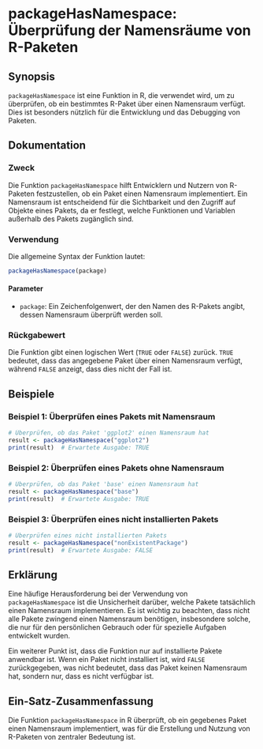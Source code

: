 <!--
Meta Description: # packageHasNamespace: Überprüfung der Namensräume von R-Paketen ## Synopsis `packageHasNamespace` ist eine Funktion in R, die verwendet wird, um zu ü...
Meta Keywords: namensraum, ist, die, packagehasnamespace, einen
-->

# packageHasNamespace: Überprüfung der Namensräume von R-Paketen

## Synopsis
`packageHasNamespace` ist eine Funktion in R, die verwendet wird, um zu überprüfen, ob ein bestimmtes R-Paket über einen Namensraum verfügt. Dies ist besonders nützlich für die Entwicklung und das Debugging von Paketen.

## Dokumentation
### Zweck
Die Funktion `packageHasNamespace` hilft Entwicklern und Nutzern von R-Paketen festzustellen, ob ein Paket einen Namensraum implementiert. Ein Namensraum ist entscheidend für die Sichtbarkeit und den Zugriff auf Objekte eines Pakets, da er festlegt, welche Funktionen und Variablen außerhalb des Pakets zugänglich sind.

### Verwendung
Die allgemeine Syntax der Funktion lautet:
```R
packageHasNamespace(package)
```
#### Parameter
- `package`: Ein Zeichenfolgenwert, der den Namen des R-Pakets angibt, dessen Namensraum überprüft werden soll.

### Rückgabewert
Die Funktion gibt einen logischen Wert (`TRUE` oder `FALSE`) zurück. `TRUE` bedeutet, dass das angegebene Paket über einen Namensraum verfügt, während `FALSE` anzeigt, dass dies nicht der Fall ist.

## Beispiele
### Beispiel 1: Überprüfen eines Pakets mit Namensraum
```R
# Überprüfen, ob das Paket 'ggplot2' einen Namensraum hat
result <- packageHasNamespace("ggplot2")
print(result)  # Erwartete Ausgabe: TRUE
```

### Beispiel 2: Überprüfen eines Pakets ohne Namensraum
```R
# Überprüfen, ob das Paket 'base' einen Namensraum hat
result <- packageHasNamespace("base")
print(result)  # Erwartete Ausgabe: TRUE
```

### Beispiel 3: Überprüfen eines nicht installierten Pakets
```R
# Überprüfen eines nicht installierten Pakets
result <- packageHasNamespace("nonExistentPackage")
print(result)  # Erwartete Ausgabe: FALSE
```

## Erklärung
Eine häufige Herausforderung bei der Verwendung von `packageHasNamespace` ist die Unsicherheit darüber, welche Pakete tatsächlich einen Namensraum implementieren. Es ist wichtig zu beachten, dass nicht alle Pakete zwingend einen Namensraum benötigen, insbesondere solche, die nur für den persönlichen Gebrauch oder für spezielle Aufgaben entwickelt wurden.

Ein weiterer Punkt ist, dass die Funktion nur auf installierte Pakete anwendbar ist. Wenn ein Paket nicht installiert ist, wird `FALSE` zurückgegeben, was nicht bedeutet, dass das Paket keinen Namensraum hat, sondern nur, dass es nicht verfügbar ist.

## Ein-Satz-Zusammenfassung
Die Funktion `packageHasNamespace` in R überprüft, ob ein gegebenes Paket einen Namensraum implementiert, was für die Erstellung und Nutzung von R-Paketen von zentraler Bedeutung ist.